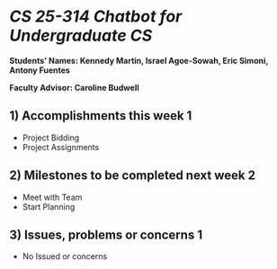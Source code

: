 # *CS 25-314 Chatbot for Undergraduate CS*

**Students' Names: Kennedy Martin, Israel Agoe-Sowah, Eric Simoni, Antony Fuentes**

**Faculty Advisor: Caroline Budwell**

## 1) Accomplishments this week 1
   - Project Bidding
   - Project Assignments

## 2) Milestones to be completed next week 2
   - Meet with Team
   - Start Planning

## 3) Issues, problems or concerns 1
   - No Issued or concerns
   



